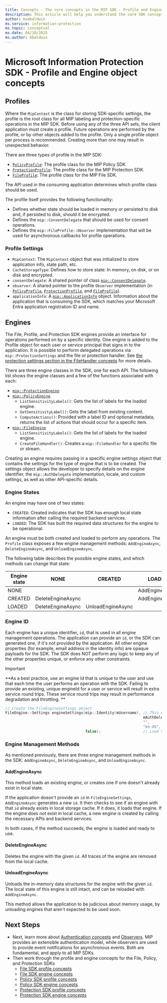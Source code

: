```yaml
---
title: Concepts - The core concepts in the MIP SDK - Profile and Engine
description: This article will help you understand the core SDK concepts called the Profile and Engine, which are created during application initialization.
author: msmbaldwin
ms.service: information-protection
ms.topic: conceptual
ms.date: 04/10/2025
ms.author: mbaldwin
---
```


# Microsoft Information Protection SDK - Profile and Engine object concepts

## Profiles

Where the `MipContext` is the class for storing SDK-specific settings, the profile is the root class for all MIP labeling and protection-specific operations in the MIP SDK. Before using any of the three API sets, the client application must create a profile. Future operations are performed by the profile, or by other objects *added* to the profile. Only a single profile object per process is recommended. Creating more than one may result in unexpected behavior. 

There are three types of profile in the MIP SDK:

- [`PolicyProfile`](https://microsoftdocs.github.io/mip-sdk-docs/cpp/policy__profile_8h.html): The profile class for the MIP Policy SDK.
- [`ProtectionProfile`](https://microsoftdocs.github.io/mip-sdk-docs/cpp/classFileProfile.html): The profile class for the MIP Protection SDK.
- [`FileProfile`](https://microsoftdocs.github.io/mip-sdk-docs/cpp/classFileProfile.html): The profile class for the MIP File SDK.

The API used in the consuming application determines which profile class should be used.

The profile itself provides the following functionality:

- Defines whether state should be loaded in memory or persisted to disk and, if persisted to disk, should it be encrypted.
- Defines the `mip::ConsentDelegate` that should be used for consent operations.
- Defines the `mip::FileProfile::Observer` implementation that will be used for asynchronous callbacks for profile operations.

### Profile Settings

- `MipContext`: The `MipContext` object that was initialized to store application info, state path, etc.
- `CacheStorageType`: Defines how to store state: In memory, on disk, or on disk and encrypted.
- `consentDelegate`: A shared pointer of class [`mip::ConsentDelegate`](https://microsoftdocs.github.io/mip-sdk-docs/cpp/classConsentDelegate.html).
- `observer`: A shared pointer to the profile `Observer` implementation (in [`PolicyProfile`](https://microsoftdocs.github.io/mip-sdk-docs/cpp/classPolicyProfile_1_1Observer.html), [`ProtectionProfile`](https://microsoftdocs.github.io/mip-sdk-docs/cpp/classFileProfile.html), and [`FileProfile`](https://microsoftdocs.github.io/mip-sdk-docs/cpp/classFileProfile_1_1Observer.html)).
- `applicationInfo`: A [`mip::ApplicationInfo`](https://microsoftdocs.github.io/mip-sdk-docs/cpp/structApplicationInfo.html) object. Information about the application that is consuming the SDK, which matches your Microsoft Entra application registration ID and name.

## Engines

The File, Profile, and Protection SDK engines provide an interface for operations performed on by a specific identity. One engine is added to the Profile object for each user or service principal that signs in to the application. It is possible to perform delegated operations via `mip::ProtectionSettings` and the file or protection handler. See [the protection settings section in the FileHandler concepts](concept-handler-file-cpp.md) for more details.

There are three engine classes in the SDK, one for each API. The following list shows the engine classes and a few of the functions associated with each:

- [`mip::ProtectionEngine`](https://microsoftdocs.github.io/mip-sdk-docs/cpp/classProtectionEngine.html)
- [`mip::PolicyEngine`](https://microsoftdocs.github.io/mip-sdk-docs/cpp/classPolicyEngine.html)
  - `ListSensitivityLabels()`: Gets the list of labels for the loaded engine.
  - `GetSensitivityLabel()`: Gets the label from existing content.
  - `ComputeActions()`: Provided with a label ID and optional metadata, returns the list of actions that should occur for a specific item.
- [`mip::FileEngine`](https://microsoftdocs.github.io/mip-sdk-docs/cpp/classFileEngine.html)
  - `ListSensitivityLabels()`: Gets the list of labels for the loaded engine.
  - `CreateFileHandler()`: Creates a `mip::FileHandler` for a specific file or stream.

Creating an engine requires passing in a specific engine settings object that contains the settings for the type of engine that is to be created. The settings object allows the developer to specify details on the engine identifier, the `mip::AuthDelegate` implementation, locale, and custom settings, as well as other API-specific details.

### Engine States

An engine may have one of two states:

- `CREATED`: Created indicates that the SDK has enough local state information after calling the required backend services.
- `LOADED`: The SDK has built the required data structures for the engine to be operational.

An engine must be both created and loaded to perform any operations. The `Profile` class exposes a few engine management methods: `AddEngineAsync`, `DeleteEngineAsync`, and `UnloadEngineAsync`.

The following table describes the possible engine states, and which methods can change that state:

| Engine state | NONE              | CREATED           | LOADED         |
|--------------|-------------------|-------------------|----------------|
| NONE         |                   |                   | AddEngineAsync |
| CREATED      | DeleteEngineAsync |                   | AddEngineAsync |
| LOADED       | DeleteEngineAsync | UnloadEngineAsync |                |

### Engine ID

Each engine has a unique identifier, `id`, that is used in all engine management operations. The application can provide an `id`, or the SDK can generated one, if it's not provided by the application. All other engine properties (for example, email address in the identity info) are opaque payloads for the SDK. The SDK does NOT perform any logic to keep any of the other properties unique, or enforce any other constraints. 

> [!IMPORTANT]
> **As a best practice, use an engine Id that is unique to the user and use that each time the user performs an operation with the SDK. Failing to provide an existing, unique engineId for a user or service will result in extra service round trips. These service round trips may result in performance degradation and throttling. **

```cpp
// Create the FileEngineSettings object
FileEngine::Settings engineSettings(mip::Identity(mUsername), // This will be the engine ID. UPN, email address, or other unique user identifiers are recommended. 
													          mAuthDelegate,            // authDelegate implementation 
													          "",                       // ClientData
													          "en-US",                  // Client Locale
                                    false);                   // Load Sensitive Information Types
```

### Engine Management Methods

As mentioned previously, there are three engine management methods in the SDK: `AddEngineAsync`, `DeleteEngineAsync`, and `UnloadEngineAsync`.

#### AddEngineAsync

This method loads an existing engine, or creates one if one doesn't already exist in local state.

If the application doesn't provide an `id` in `FileEngineSettings`, `AddEngineAsync` generates a new `id`. It then checks to see if an engine with that `id` already exists in local storage cache. If it does, it loads that engine. If the engine does *not* exist in local cache, a new engine is created by calling the necessary APIs and backend services.

In both cases, if the method succeeds, the engine is loaded and ready to use.

#### DeleteEngineAsync

Deletes the engine with the given `id`. All traces of the engine are removed from the local cache.

#### UnloadEngineAsync

Unloads the in-memory data structures for the engine with the given `id`. The local state of this engine is still intact, and can be reloaded with `AddEngineAsync`.

This method allows the application to be judicious about memory usage, by unloading engines that aren't expected to be used soon.

## Next Steps

- Next, learn more about [Authentication concepts](concept-authentication-cpp.md) and [Observers](concept-async-observers.md). MIP provides an extensible authentication model, while observers are used to provide event notifications for asynchronous events. Both are fundamental, and apply to all MIP SDKs.
- Then work through the profile and engine concepts for the File, Policy, and Protection SDKs
  - [File SDK profile concepts](concept-profile-engine-file-profile-cpp.md)
  - [File SDK engine concepts](concept-profile-engine-file-engine-cpp.md)
  - [Policy SDK profile concepts](concept-profile-engine-policy-profile-cpp.md)
  - [Policy SDK engine concepts](concept-profile-engine-policy-engine-cpp.md)
  - [Protection SDK profile concepts](concept-profile-engine-protection-profile-cpp.md)
  - [Protection SDK engine concepts](concept-profile-engine-protection-engine-cpp.md)  
